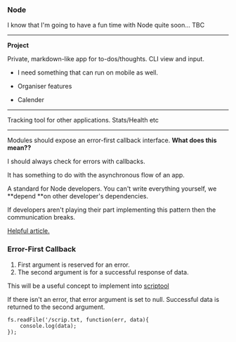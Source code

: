### Node

I know that I'm going to have a fun time with Node quite soon... TBC

---

**Project**

Private, markdown-like app for to-dos/thoughts. CLI view and input.

* I need something that can run on mobile as well. 
* Organiser features

* Calender

---

Tracking tool for other applications. Stats/Health etc

---

Modules should expose an error-first callback interface. **What does this mean??**

I should always check for errors with callbacks.

It has something to do with the asynchronous flow of an app.

A standard for Node developers. You can't write everything yourself, we **depend **on other developer's dependencies.

If developers aren't playing their part implementing this pattern then the communication breaks.

[Helpful article.](http://fredkschott.com/post/2014/03/understanding-error-first-callbacks-in-node-js/)

### Error-First Callback

1. First argument is reserved for an error.
2. The second argument is for a successful response of data.

This will be a useful concept to implement into [scriptool](/toolbox/javascript/node/project-1-~-scriptool.md)

If there isn't an error, that error argument is set to null. Successful data is returned to the second argument.

```
fs.readFile('/scrip.txt, function(err, data){
    console.log(data);
});
```



